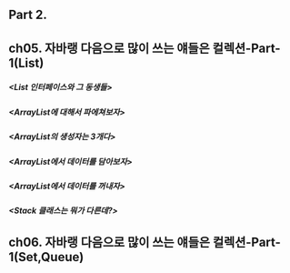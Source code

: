 ## Part 2.
## ch05. 자바랭 다음으로 많이 쓰는 얘들은 컬렉션-Part-1(List)
##### <List 인터페이스와 그 동생들>

##### <ArrayList에 대해서 파에쳐보자>

##### <ArrayList의 생성자는 3개다>

##### <ArrayList에서 데이터를 담아보자>

##### <ArrayList에서 데이터를 꺼내자>

##### <Stack 클래스는 뭐가 다른데?>



## ch06. 자바랭 다음으로 많이 쓰는 얘들은 컬렉션-Part-1(Set,Queue)
